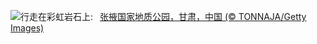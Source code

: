 ![](https://www.bing.com/th?id=OHR.ZhangyeGeopark_ZH-CN1045536243_UHD.jpg&w=1000)行走在彩虹岩石上:&nbsp;&ensp;[张掖国家地质公园，甘肃，中国 (© TONNAJA/Getty Images)](https://www.bing.com/th?id=OHR.ZhangyeGeopark_ZH-CN1045536243_UHD.jpg)
<br><br/>

